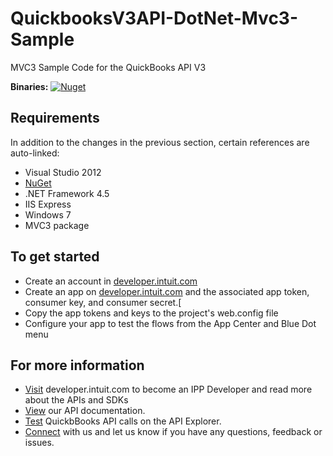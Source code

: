 QuickbooksV3API-DotNet-Mvc3-Sample
==================================

MVC3 Sample Code for the QuickBooks API V3


**Binaries:** [![Nuget](https://img.shields.io/badge/Nuget-2.9.0-blue.svg)](https://www.nuget.org/packages/IppDotNetSdkForQuickBooksApiV3)


Requirements
-------------------------

In addition to the changes in the previous section, certain references are auto-linked:

* Visual Studio 2012
* [NuGet](http://www.nuget.org/)
* .NET Framework 4.5
* IIS Express
* Windows 7
* MVC3 package


To get started
------------

* Create an account in [developer.intuit.com](http://developer.intuit.com) 
* Create an app on [developer.intuit.com](http://developer.intuit.com) and the associated app token, consumer key, and consumer secret.[
* Copy the app tokens and keys to the project's web.config file
* Configure your app to test the flows from the App Center and Blue Dot menu

For more information
------------

* [Visit](https://developer.intuit.com) developer.intuit.com to become an IPP Developer and read more about the APIs and SDKs
* [View](https://developer.intuit.com/docs) our API documentation.
* [Test](https://developer.intuit.com/v2/apiexplorer?apiname=V3QBO) QuickbBooks API calls on the API Explorer.
* [Connect](https://developer.intuit.com/v2/help) with us and let us know if you have any questions, feedback or issues.
